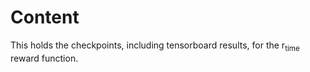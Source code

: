 # Content

This holds the checkpoints, including tensorboard results, for the r<sub>time</sub> reward function.